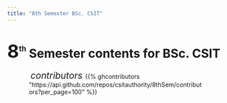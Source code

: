 ```yaml
---
title: "8th Semester BSc. CSIT"
---
```


# <span style="font-size:1.5em;">8<sup style="font-size:0.4em;">th</sup></span> Semester contents for BSc. CSIT

<div style="width:80%; margin:0 auto;"><i class="fa fa-fw fa-users" style="text-align: center; width: 100%;">&nbsp;<span style=" font-size: 1.5em;">contributors </span></i>
{{% ghcontributors "https://api.github.com/repos/csitauthority/8thSem/contributors?per_page=100" %}}
</div>